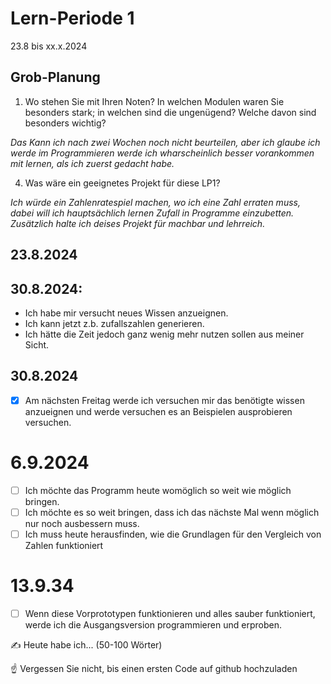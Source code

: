 # Lern-Periode 1

23.8 bis xx.x.2024

## Grob-Planung

1. Wo stehen Sie mit Ihren Noten? In welchen Modulen waren Sie besonders stark; in welchen sind die ungenügend? Welche davon sind besonders wichtig?

*Das Kann ich nach zwei Wochen noch nicht beurteilen, aber ich glaube ich werde im Programmieren werde ich wharscheinlich besser vorankommen mit lernen, als ich zuerst gedacht habe.*

4. Was wäre ein geeignetes Projekt für diese LP1?

*Ich würde ein Zahlenratespiel machen, wo ich eine Zahl erraten muss, dabei will ich hauptsächlich lernen Zufall in Programme einzubetten. Zusätzlich halte ich deises Projekt für machbar und lehrreich.*

## 23.8.2024
## 30.8.2024:
* Ich habe mir versucht neues Wissen anzueignen.
* Ich kann jetzt z.b. zufallszahlen generieren.
* Ich hätte die Zeit jedoch ganz wenig mehr nutzen sollen aus meiner Sicht.



## 30.8.2024

- [x] Am nächsten Freitag werde ich versuchen mir das benötigte wissen anzueignen und werde versuchen es an Beispielen ausprobieren versuchen.

# 6.9.2024
- [ ] Ich möchte das Programm heute womöglich so weit wie möglich bringen.
- [ ] Ich möchte es so weit bringen, dass ich das nächste Mal wenn möglich nur noch ausbessern muss.
- [ ] Ich muss heute herausfinden, wie die Grundlagen für den Vergleich von Zahlen funktioniert

# 13.9.34
- [ ] Wenn diese Vorprototypen funktionieren und alles sauber funktioniert, werde ich die Ausgangsversion programmieren und erproben.

✍️ Heute habe ich... (50-100 Wörter)

☝️ Vergessen Sie nicht, bis einen ersten Code auf github hochzuladen
